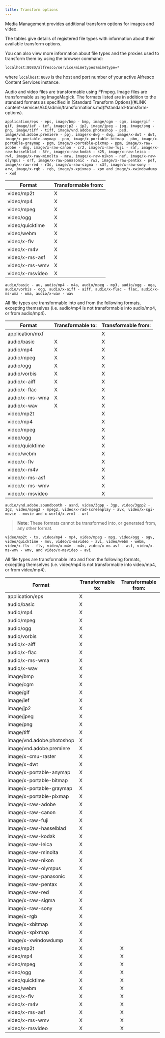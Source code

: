 ```yaml
---
title: Transform options
---
```


Media Management provides additional transform options for images and video.

The tables give details of registered file types with information about their available transform options.

You can also view more information about file types and the proxies used to transform them by using the browser command:

```html
localhost:8080/alfresco/service/mimetypes?mimetype=*
```

where `localhost:8080` is the host and port number of your active Alfresco Content Services instance.

Audio and video files are transformable using FFmpeg. Image files are transformable using ImageMagick. The formats listed are in addition to the standard formats as specified in [Standard Transform Options](#LINK content-services/6.0/admin/transformations.md)#standard-transform-options).

```text
application/eps - eps, image/bmp - bmp, image/cgm - cgm, image/gif - gif, image/ief - ief, image/jp2 - jp2, image/jpeg - jpg, image/png - png, image/tiff - tiff, image/vnd.adobe.photoshop - psd, image/vnd.adobe.premiere - ppj, image/x-dwg - dwg, image/x-dwt - dwt, image/x-portable-anymap - pnm, image/x-portable-bitmap - pbm, image/x-portable-graymap - pgm, image/x-portable-pixmap - ppm, image/x-raw-adobe - dng, image/x-raw-canon - cr2, image/x-raw-fuji - raf, image/x-raw-hasselblad - 3fr, image/x-raw-kodak - k25, image/x-raw-leica - rwl, image/x-raw-minolta - mrw, image/x-raw-nikon - nef, image/x-raw-olympus - orf, image/x-raw-panasonic - rw2, image/x-raw-pentax - pef, image/x-raw-red - r3d, image/x-raw-sigma - x3f, image/x-raw-sony - arw, image/x-rgb - rgb, image/x-xpixmap - xpm and image/x-xwindowdump - xwd
```

|Format|Transformable from:|
|------|-------------------|
|video/mp2t|X|
|video/mp4|X|
|video/mpeg|X|
|video/ogg|X|
|video/quicktime|X|
|video/webm|X|
|video/x-flv|X|
|video/x-m4v|X|
|video/x-ms-asf|X|
|video/x-ms-wmv|X|
|video/x-msvideo|X|

```text
audio/basic - au, audio/mp4 - m4a, audio/mpeg - mp3, audio/ogg - oga, audio/vorbis - ogg, audio/x-aiff - aiff, audio/x-flac - flac, audio/x-ms-wma - wma, audio/x-wav - wav
```

All file types are transformable into and from the following formats, excepting themselves (i.e. audio/mp4 is not transformable into audio/mp4, or from audio/mp4).

|Format|Transformable to:|Transformable from:|
|------|-----------------|-------------------|
|application/mxf| |X|
|audio/basic|X|X|
|audio/mp4|X|X|
|audio/mpeg|X|X|
|audio/ogg|X|X|
|audio/vorbis|X|X|
|audio/x-aiff|X|X|
|audio/x-flac|X|X|
|audio/x-ms-wma|X|X|
|audio/x-wav|X|X|
|video/mp2t| |X|
|video/mp4| |X|
|video/mpeg| |X|
|video/ogg| |X|
|video/quicktime| |X|
|video/webm| |X|
|video/x-flv| |X|
|video/x-m4v| |X|
|video/x-ms-asf| |X|
|video/x-ms-wmv| |X|
|video/x-msvideo| |X|

```text
audio/vnd.adobe.soundbooth - asnd, video/3gpp - 3gp, video/3gpp2 - 3g2, video/mpeg2 - mpeg2, video/x-rad-screenplay - avx, video/x-sgi-movie - movie and x-world/x-vrml - wrl
```

> **Note:** These formats cannot be transformed into, or generated from, any other format.

```text
video/mp2t - ts, video/mp4 - mp4, video/mpeg - mpg, video/ogg - ogv, video/quicktime - mov, video/x-msvideo - avi, video/webm - webm, video/x-flv - flv, video/x-m4v - m4v, video/x-ms-asf - asf, video/x-ms-wmv - wmv, and video/x-msvideo - avi
```

All file types are transformable into and from the following formats, excepting themselves (i.e. video/mp4 is not transformable into video/mp4, or from video/mp4).

|Format|Transformable to:|Transformable from:|
|------|-----------------|-------------------|
|application/eps|X| |
|audio/basic|X| |
|audio/mp4|X| |
|audio/mpeg|X| |
|audio/ogg|X| |
|audio/vorbis|X| |
|audio/x-aiff|X| |
|audio/x-flac|X| |
|audio/x-ms-wma|X| |
|audio/x-wav|X| |
|image/bmp|X| |
|image/cgm|X| |
|image/gif|X| |
|image/ief|X| |
|image/jp2|X| |
|image/jpeg|X| |
|image/png|X| |
|image/tiff|X| |
|image/vnd.adobe.photoshop|X| |
|image/vnd.adobe.premiere|X| |
|image/x-cmu-raster|X| |
|image/x-dwt|X| |
|image/x-portable-anymap|X| |
|image/x-portable-bitmap|X| |
|image/x-portable-graymap|X| |
|image/x-portable-pixmap|X| |
|image/x-raw-adobe|X| |
|image/x-raw-canon|X| |
|image/x-raw-fuji|X| |
|image/x-raw-hasselblad|X| |
|image/x-raw-kodak|X| |
|image/x-raw-leica|X| |
|image/x-raw-minolta|X| |
|image/x-raw-nikon|X| |
|image/x-raw-olympus|X| |
|image/x-raw-panasonic|X| |
|image/x-raw-pentax|X| |
|image/x-raw-red|X| |
|image/x-raw-sigma|X| |
|image/x-raw-sony|X| |
|image/x-rgb|X| |
|image/x-xbitmap|X| |
|image/x-xpixmap|X| |
|image/x-xwindowdump|X| |
|video/mp2t|X|X|
|video/mp4|X|X|
|video/mpeg|X|X|
|video/ogg|X|X|
|video/quicktime|X|X|
|video/webm|X|X|
|video/x-flv|X|X|
|video/x-m4v|X|X|
|video/x-ms-asf|X|X|
|video/x-ms-wmv|X|X|
|video/x-msvideo|X|X|
